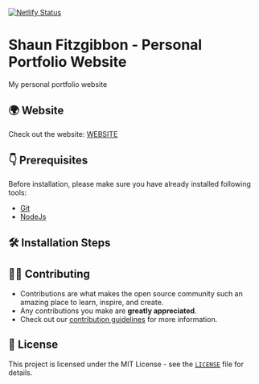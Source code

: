 [![Netlify Status](https://api.netlify.com/api/v1/badges/485e35ed-23f9-4f33-92fb-557e90898e54/deploy-status)](https://app.netlify.com/sites/shauns-portfolio/deploys)

# Shaun Fitzgibbon - Personal Portfolio Website

My personal portfolio website

## 🌍 Website

Check out the website: [WEBSITE](http://shauns-portfolio.netlify.app/)

## 👇 Prerequisites

Before installation, please make sure you have already installed following tools:

- [Git](https://git-scm.com/downloads)
- [NodeJs](https://nodejs.org/en/download/)

## 🛠️ Installation Steps

## 👨‍💻 Contributing

- Contributions are what makes the open source community such an amazing place to learn, inspire, and create.
- Any contributions you make are **greatly appreciated**.
- Check out our [contribution guidelines](https://github.com/Sfitzg/portfolio-website/blob/main/CONTRIBUTING.md) for more information.

## 📝 License

This project is licensed under the MIT License - see the [`LICENSE`](https://github.com/Sfitzg/portfolio-website/blob/doc/main/LICENSE.md) file for details.
